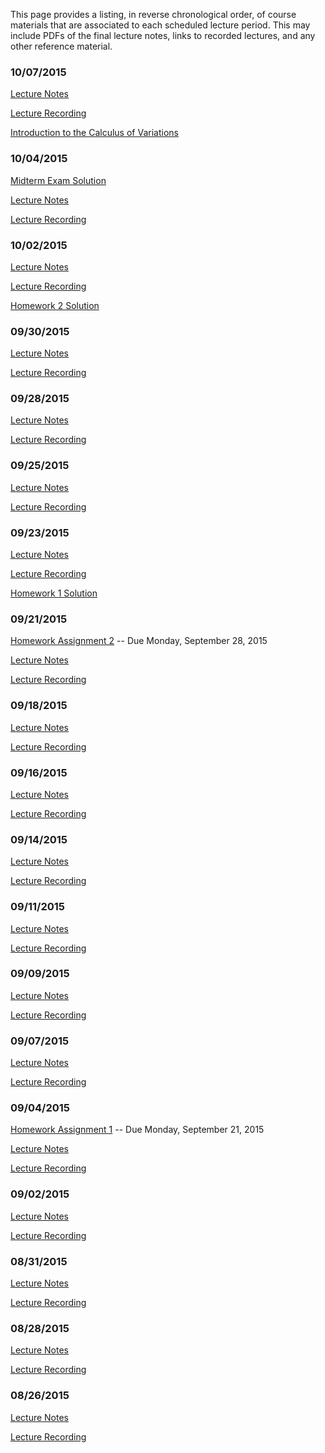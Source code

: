 <!--
.. title: Course Materials
.. slug: index
.. date: 2015-08-25 11:24:22 UTC-05:00
-->

This page provides a listing, in reverse chronological order, of course materials that are associated to
each scheduled lecture period.  This may include PDFs of the final lecture notes, links to recorded lectures, and any other reference material.


### 10/07/2015

[Lecture Notes](/notes/10-07-2015.pdf)

<a href="//www.youtube.com/playlist?list=PLyQr4689RR7DsG2y6ucGqrpwTzvKFJ32A">Lecture Recording</a>

<a href="//www.youtube.com/watch?v=x7jSGYv7bWo">Introduction to the Calculus of Variations</a>



### 10/04/2015

<a href="//nbviewer.ipython.org/github/johnfoster-pge-utexas/PGE383-AdvGeomechanics/blob/master/files/MidtermExamSolution.ipynb" target="blank_">Midterm Exam Solution</a>

[Lecture Notes](/notes/10-05-2015.pdf)

<a href="//www.youtube.com/playlist?list=PLyQr4689RR7D6tT7JboS0moGuRZG7k-CK">Lecture Recording</a>


### 10/02/2015

[Lecture Notes](/notes/10-02-2015.pdf)

<a href="//www.youtube.com/playlist?list=PLyQr4689RR7ApyU31yRYrmmTk2kKZ5cuL">Lecture Recording</a>

<a href="//nbviewer.ipython.org/github/johnfoster-pge-utexas/PGE383-AdvGeomechanics/blob/master/files/assignment2_solution.ipynb" target="blank_">Homework 2 Solution</a>


### 09/30/2015

[Lecture Notes](/notes/09-30-2015.pdf)

<a href="//www.youtube.com/playlist?list=PLyQr4689RR7BTzQn-fC9EHyg2n7DiWKaG">Lecture Recording</a>

### 09/28/2015

[Lecture Notes](/notes/09-28-2015.pdf)

<a href="//www.youtube.com/playlist?list=PLyQr4689RR7CwWhieNioR3S3g7Z-Wq1-n">Lecture Recording</a>


### 09/25/2015

[Lecture Notes](/notes/09-25-2015.pdf)

<a href="//www.youtube.com/playlist?list=PLyQr4689RR7CMJQACOJmvIr9OF4FnKTFG">Lecture Recording</a>


### 09/23/2015

[Lecture Notes](/notes/09-23-2015.pdf)

<a href="//www.youtube.com/playlist?list=PLyQr4689RR7CQaEEpu_6xOWtGRs_Pbg--">Lecture Recording</a>

<a href="//nbviewer.ipython.org/github/johnfoster-pge-utexas/PGE383-AdvGeomechanics/blob/master/files/assignment1_solution.ipynb" target="blank_">Homework 1 Solution</a>


### 09/21/2015

[Homework Assignment 2](/files/assignment2.pdf) -- Due Monday, September 28, 2015

[Lecture Notes](/notes/09-21-2015.pdf)

<a href="//www.youtube.com/playlist?list=PLyQr4689RR7C1fyhARCChCMsJVlneDVee">Lecture Recording</a>


### 09/18/2015

[Lecture Notes](/notes/09-18-2015.pdf)

<a href="//www.youtube.com/playlist?list=PLyQr4689RR7AwE5EN1DkaQ0nUCCbai54B">Lecture Recording</a>


### 09/16/2015

[Lecture Notes](/notes/09-16-2015.pdf)

<a href="//www.youtube.com/playlist?list=PLyQr4689RR7DLIwRt0ru4LtteCyETdCq3">Lecture Recording</a>


### 09/14/2015

[Lecture Notes](/notes/09-14-2015.pdf)

<a href="//www.youtube.com/playlist?list=PLyQr4689RR7B3UjxS67uknCSfCZmo1eZF">Lecture Recording</a>


### 09/11/2015

[Lecture Notes](/notes/09-11-2015.pdf)

<a href="//www.youtube.com/playlist?list=PLyQr4689RR7BwBLXb2uotDT_Z3pm6uid0">Lecture Recording</a>


### 09/09/2015

[Lecture Notes](/notes/09-09-2015.pdf)

<a href="//www.youtube.com/playlist?list=PLyQr4689RR7AjIdbITF5gf4_DeD4RYqDU">Lecture Recording</a>


### 09/07/2015

[Lecture Notes](/notes/09-07-2015.pdf)

<a href="//www.youtube.com/playlist?list=PLyQr4689RR7ATbRrTifIldjYN33Z5OogD">Lecture Recording</a>


### 09/04/2015

[Homework Assignment 1](/files/assignment1.pdf) -- Due Monday, September 21, 2015

[Lecture Notes](/notes/09-04-2015.pdf)

<a href="//www.youtube.com/playlist?list=PLyQr4689RR7AdUwQoDIL5ltmYj2QdwLsW">Lecture Recording</a>


### 09/02/2015

[Lecture Notes](/notes/09-02-2015.pdf)

<a href="//www.youtube.com/playlist?list=PLyQr4689RR7ArAzZRZ7pN5X-XKGHsi0js">Lecture Recording</a>


### 08/31/2015

[Lecture Notes](/notes/08-31-2015.pdf)

<a href="//www.youtube.com/playlist?list=PLyQr4689RR7DL47yns8WDIPi6rPvu7DgQ">Lecture Recording</a>


### 08/28/2015

[Lecture Notes](/notes/08-28-2015.pdf)

<a href="//www.youtube.com/playlist?list=PLyQr4689RR7CAHpEaI5nIY7fMi0i5RT8o">Lecture Recording</a>


### 08/26/2015

[Lecture Notes](/notes/08-26-2015.pdf)

<a href="//www.youtube.com/playlist?list=PLyQr4689RR7AijLdow6wOvk06bxIkaME3">Lecture Recording</a>


<!--

### 12/05/2014

<a href="http://nbviewer.ipython.org/github/johnfoster-pge-utexas/PGE383-AdvGeomechanics/blob/master/files/assignment6_solution.ipynb" target="blank_">Homework Assignment 6 Solution</a>

[Homework Assignment 6 *Mathematica* Solution](/files/assignment6_solution.nb)

[Homework Assignment 6 *Mathematica* Solution (PDF)](/files/assignment6_solution.pdf)



### 12/04/2014

[Final Exam](/files/final/final.pdf)

[Lecture Notes](/notes/12-04-2014.pdf)

<a href="//www.youtube.com/playlist?list=PLyQr4689RR7DbIhL5hCd27B63kSWc53HY">Lecture Recording</a>


### 12/02/2014

[Lecture Notes](/notes/12-02-2014.pdf)

<a href="//www.youtube.com/playlist?list=PLyQr4689RR7BgN-yZZc6lA1GvSGDB6H9i">Lecture Recording</a>

<a href="http://nbviewer.ipython.org/github/johnfoster-pge-utexas/PGE383-AdvGeomechanics/blob/master/files/assignment5_solution.ipynb" target="blank_">Homework Assignment 5 Solution</a>

<a href="http://nbviewer.ipython.org/github/johnfoster-pge-utexas/PGE383-AdvGeomechanics/blob/master/files/assignment4_solution.ipynb" target="blank_">Homework Assignment 4 Solution</a>


### 11/25/2014

[Homework Assignment 6](/files/assignment6.pdf) Due 12/04/2014

[Lecture Notes](/notes/11-25-2014.pdf)

<a href="//www.youtube.com/playlist?list=PLyQr4689RR7BcUJVy_4ZLNfR0bG9O2iMf">Lecture Recording</a>


### 11/11/2014

[Lecture Notes](/notes/11-11-2014.pdf)

<a href="//www.youtube.com/playlist?list=PLyQr4689RR7BQd5caChuh3wKgxJ1j_P-0">Lecture Recording</a>



### 11/09/2014

<a href="//www.youtube.com/playlist?list=PLyQr4689RR7CevkvG80L8PEcBfG31RTge">2D scalar field FEM example</a>

[Homework Assignment 5](/files/assignment5.pdf) Due 11/25/2014

### 11/06/2014

[Lecture Notes](/notes/11-06-2014.pdf)

<a href="//www.youtube.com/playlist?list=PLyQr4689RR7DIKTWX12cVIfnu9erVRkHE">Lecture Recording</a>


### 11/04/2014

[Lecture Notes](/notes/11-04-2014.pdf)

<a href="//www.youtube.com/playlist?list=PLyQr4689RR7BKUkFwnMIfCamz0PlyhCPk">Lecture Recording</a>


### 10/30/2014

[Lecture Notes](/notes/10-30-2014.pdf)

<a href="//www.youtube.com/playlist?list=PLyQr4689RR7BHXz0x3U2aUU6I9VdSbvaT">Lecture Recording</a>


### 10/28/2014

[Lecture Notes](/notes/10-28-2014.pdf)

<a href="//www.youtube.com/playlist?list=PLyQr4689RR7DdmU4EW2bbQ6juqWGZqqjv">Lecture Recording</a>


### 10/23/2014

[Lecture Notes](/notes/10-23-2014.pdf)

<a href="//www.youtube.com/playlist?list=PLyQr4689RR7CzT_pY37lThVkoIXOzTy2Y">Lecture Recording</a>

[Homework Assignment 4](/files/assignment4.pdf) Due 11/06/2014

<a href="http://nbviewer.ipython.org/github/johnfoster-pge-utexas/PGE383-AdvGeomechanics/blob/master/files/MidtermExamSolution.ipynb" target="blank_">Midterm Exam Solution</a>


### 10/21/2014

[Lecture Notes](/notes/10-21-2014.pdf)

[1D Finite Element Slides](/files/1DFiniteElements.pdf)

[Ritz Method *Mathematica* Notebook](/files/RitzMethodMMA.pdf)

<a href="//www.youtube.com/playlist?list=PLyQr4689RR7A6430a-x8-yvwh3RRqiNFn">Lecture Recording</a>


### 10/16/2014

[Lecture Notes](/notes/10-16-2014.pdf)

<a href="//www.youtube.com/playlist?list=PLyQr4689RR7CWoCQno3cf08_dt_3qu5Nz">Lecture Recording</a>



### 10/14/2014

[Lecture Notes](/notes/10-14-2014.pdf)

**Note**:  The last two pages of notes where lost in the PDF, but they do appear in the video recording.

<a href="//www.youtube.com/playlist?list=PLyQr4689RR7A9l8g69yZeGFz1dpWE56G_" target="blank_">Lecture Recording</a>

<a href="http://nbviewer.ipython.org/github/johnfoster-pge-utexas/PGE383-AdvGeomechanics/blob/master/files/assignment3_solution.ipynb" target="blank_">Homework Assignment 3 Solution</a>


### 10/09/2014

[Lecture Notes](/notes/10-09-2014.pdf)

<a href="//www.youtube.com/playlist?list=PLyQr4689RR7BzeKbMbhPgnZUrUYX1yoDa" target="blank_">Lecture Recording</a>

<a href="http://nbviewer.ipython.org/github/johntfoster/CalculusOfVariationsNotes/blob/master/CalculusOfVariations.ipynb" target="blank_">Calculus of Variations Notes</a>

<a href="http://nbviewer.ipython.org/github/johnfoster-pge-utexas/PGE383-AdvGeomechanics/blob/master/files/assignment2_solution.ipynb" target="blank_">Homework Assignment 2 Solution</a>


### 10/07/2014

[Lecture Notes](/notes/10-07-2014.pdf)

<a href="//www.youtube.com/playlist?list=PLyQr4689RR7DB8vUfl0nsQM32TJ83ca10" target="blank_">Lecture Recording</a>

[Homework Assignment 3](/files/assignment3.pdf) Due 10/14/2014


### 09/30/2014

[Lecture Notes](/notes/09-30-2014.pdf)

<a href="//www.youtube.com/playlist?list=PLyQr4689RR7Cd2GE4cXM4MljUCTCItRUk" target="blank_">Lecture Recording</a>


### 09/25/2014

[Lecture Notes](/notes/09-25-2014.pdf)

<a href="//www.youtube.com/playlist?list=PLyQr4689RR7AGQ58AmopO7h-GSfEs04lj" target="blank_">Lecture Recording</a>



### 09/23/2014

[Lecture Notes](/notes/09-23-2014.pdf)

<a href="//www.youtube.com/playlist?list=PLyQr4689RR7Ak7YsMssg5beGJjyA0shao" target="blank_">Lecture Recording</a>

<a href="http://nbviewer.ipython.org/github/johnfoster-pge-utexas/PGE383-AdvGeomechanics/blob/master/files/assignment1_solution.ipynb" target="blank_">Homework Assignment 1 Solution</a>

[Homework Assignment 2](/files/assignment2.pdf) Due 10/07/2014



### 09/18/2014

[Lecture Notes](/notes/09-18-2014.pdf)

<a href="//www.youtube.com/playlist?list=PLyQr4689RR7A2WmQ9zIunzdKBAn9Oir61" target="blank_">Lecture Recording</a>


### 09/16/2014

[Lecture Notes](/notes/09-16-2014.pdf)

<a href="//www.youtube.com/playlist?list=PLyQr4689RR7CqYbRUdJgFuauYJVREXDeC" target="blank_">Lecture Recording</a>


### 09/11/2014

[Lecture Notes](/notes/09-11-2014.pdf)

<a href="//www.youtube.com/playlist?list=PLyQr4689RR7DOh-iLo8AJ3AOCtXb13uH4" target="blank_">Lecture Recording</a>


### 09/09/2014

[Lecture Notes](/notes/09-09-2014.pdf)

<a href="//www.youtube.com/playlist?list=PLyQr4689RR7ABGvgjpnRgu8CyBn01qjFx" target="blank_">Lecture Recording</a>

[Homework Assignment 1](/files/assignment1.pdf) Due 9/18/2014


### 09/04/2014

[Lecture Notes](/notes/09-04-2014.pdf)

<a href="//www.youtube.com/playlist?list=PLyQr4689RR7ArTKVNPHWl_7CIyoxsE8VJ" target="blank_">Lecture Recording</a>


### 09/02/2014

[Lecture Notes](/notes/09-02-2014.pdf)

<a href="//www.youtube.com/playlist?list=PLyQr4689RR7Cr2uCqFPYWNELZ0CaBF3nc" target="blank_">Lecture Recording</a>

### 08/28/2014

[Lecture Notes](/notes/08-28-2014.pdf)

<a href="//www.youtube.com/playlist?list=PLyQr4689RR7Cr2uCqFPYWNELZ0CaBF3nc" target="blank_">Lecture Recording</a>

-->


